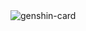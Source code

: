 <!-- - 👋 Hi, I’m @shizq123
- 👀 I’m interested in ...
- 🌱 I’m currently learning ...
- 💞️ I’m looking to collaborate on ...
- 📫 How to reach me ... -->

<!---
shizq123/shizq123 is a ✨ special ✨ repository because its `README.md` (this file) appears on your GitHub profile.
You can click the Preview link to take a look at your changes.
--->
<img src="https://genshin-card.himiku.com/rand/2547771.png" alt="genshin-card" />
